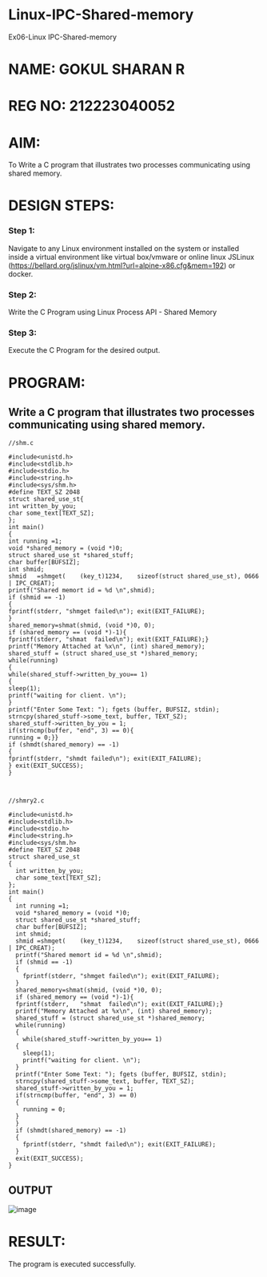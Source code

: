 # Linux-IPC-Shared-memory
Ex06-Linux IPC-Shared-memory
# NAME: GOKUL SHARAN R
# REG NO: 212223040052

# AIM:
To Write a C program that illustrates two processes communicating using shared memory.

# DESIGN STEPS:

### Step 1:

Navigate to any Linux environment installed on the system or installed inside a virtual environment like virtual box/vmware or online linux JSLinux (https://bellard.org/jslinux/vm.html?url=alpine-x86.cfg&mem=192) or docker.

### Step 2:

Write the C Program using Linux Process API - Shared Memory

### Step 3:

Execute the C Program for the desired output. 

# PROGRAM:

## Write a C program that illustrates two processes communicating using shared memory.

```
//shm.c

#include<unistd.h> 
#include<stdlib.h> 
#include<stdio.h> 
#include<string.h>
#include<sys/shm.h>
#define TEXT_SZ 2048 
struct shared_use_st{
int written_by_you;
char some_text[TEXT_SZ];
};
int main()
{
int running =1;
void *shared_memory = (void *)0; 
struct shared_use_st *shared_stuff; 
char buffer[BUFSIZ];
int shmid;
shmid	=shmget(	(key_t)1234,	sizeof(struct shared_use_st), 0666 | IPC_CREAT);
printf("Shared memort id = %d \n",shmid);
if (shmid == -1)
{
fprintf(stderr, "shmget failed\n"); exit(EXIT_FAILURE);
}
shared_memory=shmat(shmid, (void *)0, 0);
if (shared_memory == (void *)-1){
fprintf(stderr,	"shmat	failed\n"); exit(EXIT_FAILURE);}
printf("Memory Attached at %x\n", (int) shared_memory); 
shared_stuff = (struct shared_use_st *)shared_memory; 
while(running)
{
while(shared_stuff->written_by_you== 1)
{
sleep(1);
printf("waiting for client.	\n");
}
printf("Enter Some Text: "); fgets (buffer, BUFSIZ, stdin);
strncpy(shared_stuff->some_text, buffer, TEXT_SZ);
shared_stuff->written_by_you = 1;
if(strncmp(buffer, "end", 3) == 0){
running = 0;}}
if (shmdt(shared_memory) == -1)
{
fprintf(stderr, "shmdt failed\n"); exit(EXIT_FAILURE);
} exit(EXIT_SUCCESS);
}



//shmry2.c

#include<unistd.h> 
#include<stdlib.h> 
#include<stdio.h> 
#include<string.h>
#include<sys/shm.h>
#define TEXT_SZ 2048 
struct shared_use_st
{
  int written_by_you;
  char some_text[TEXT_SZ];
};
int main()
{
  int running =1;
  void *shared_memory = (void *)0; 
  struct shared_use_st *shared_stuff; 
  char buffer[BUFSIZ];
  int shmid;
  shmid	=shmget(	(key_t)1234,	sizeof(struct shared_use_st), 0666 | IPC_CREAT);
  printf("Shared memort id = %d \n",shmid);
  if (shmid == -1)
  {
    fprintf(stderr, "shmget failed\n"); exit(EXIT_FAILURE);
  }
  shared_memory=shmat(shmid, (void *)0, 0);
  if (shared_memory == (void *)-1){
  fprintf(stderr,	"shmat	failed\n"); exit(EXIT_FAILURE);}
  printf("Memory Attached at %x\n", (int) shared_memory); 
  shared_stuff = (struct shared_use_st *)shared_memory; 
  while(running)
  {
    while(shared_stuff->written_by_you== 1)
  {
    sleep(1);
    printf("waiting for client.	\n");
  }
  printf("Enter Some Text: "); fgets (buffer, BUFSIZ, stdin);
  strncpy(shared_stuff->some_text, buffer, TEXT_SZ);
  shared_stuff->written_by_you = 1;
  if(strncmp(buffer, "end", 3) == 0)
  {
    running = 0;
  }
  }
  if (shmdt(shared_memory) == -1)
  {
    fprintf(stderr, "shmdt failed\n"); exit(EXIT_FAILURE);
  }
  exit(EXIT_SUCCESS);
}

```


## OUTPUT

![image](https://github.com/22008686/Linux-IPC-Shared-memory/assets/118916413/7e9a85fa-9eb2-486b-9957-6c58dbe5c915)


# RESULT:
The program is executed successfully.

